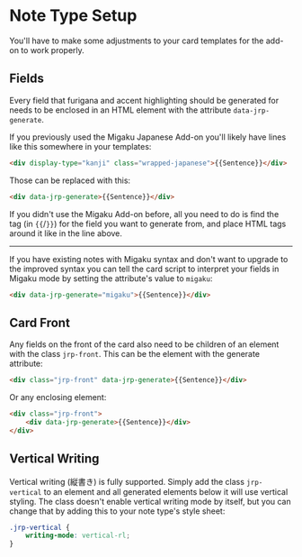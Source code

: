# Note Type Setup

You'll have to make some adjustments to your card templates for the add-on to
work properly.

## Fields

Every field that furigana and accent highlighting should be generated for needs
to be enclosed in an HTML element with the attribute `data-jrp-generate`.

If you previously used the Migaku Japanese Add-on you'll likely have lines like
this somewhere in your templates:

```html
<div display-type="kanji" class="wrapped-japanese">{{Sentence}}</div>
```

Those can be replaced with this:

```html
<div data-jrp-generate>{{Sentence}}</div>
```

If you didn't use the Migaku Add-on before, all you need to do is find the tag
(in `{{`/`}}`) for the field you want to generate from, and place HTML tags
around it like in the line above.

---

If you have existing notes with Migaku syntax and don't want to upgrade to the
improved syntax you can tell the card script to interpret your fields in Migaku
mode by setting the attribute's value to `migaku`:

```html
<div data-jrp-generate="migaku">{{Sentence}}</div>
```

## Card Front

Any fields on the front of the card also need to be children of an element with
the class `jrp-front`. This can be the element with the generate attribute:

```html
<div class="jrp-front" data-jrp-generate>{{Sentence}}</div>
```

Or any enclosing element:

```html
<div class="jrp-front">
	<div data-jrp-generate>{{Sentence}}</div>
</div>
```

## Vertical Writing

Vertical writing (縦書き) is fully supported. Simply add the class `jrp-vertical`
to an element and all generated elements below it will use vertical styling. The
class doesn't enable vertical writing mode by itself, but you can change that by
adding this to your note type's style sheet:

```css
.jrp-vertical {
	writing-mode: vertical-rl;
}
```

